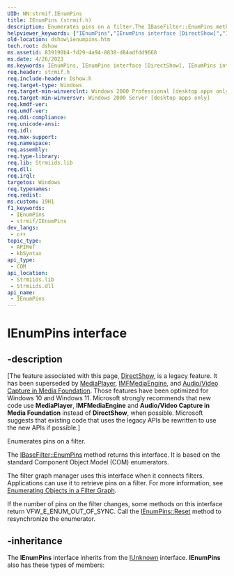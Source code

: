 ```yaml
---
UID: NN:strmif.IEnumPins
title: IEnumPins (strmif.h)
description: Enumerates pins on a filter.The IBaseFilter::EnumPins method returns this interface.
helpviewer_keywords: ["IEnumPins","IEnumPins interface [DirectShow]","IEnumPins interface [DirectShow]","described","IEnumPinsInterface","dshow.ienumpins","strmif/IEnumPins"]
old-location: dshow\ienumpins.htm
tech.root: dshow
ms.assetid: 839190b4-fd29-4a94-8838-d84adfdd9668
ms.date: 4/26/2023
ms.keywords: IEnumPins, IEnumPins interface [DirectShow], IEnumPins interface [DirectShow],described, IEnumPinsInterface, dshow.ienumpins, strmif/IEnumPins
req.header: strmif.h
req.include-header: Dshow.h
req.target-type: Windows
req.target-min-winverclnt: Windows 2000 Professional [desktop apps only]
req.target-min-winversvr: Windows 2000 Server [desktop apps only]
req.kmdf-ver: 
req.umdf-ver: 
req.ddi-compliance: 
req.unicode-ansi: 
req.idl: 
req.max-support: 
req.namespace: 
req.assembly: 
req.type-library: 
req.lib: Strmiids.lib
req.dll: 
req.irql: 
targetos: Windows
req.typenames: 
req.redist: 
ms.custom: 19H1
f1_keywords:
 - IEnumPins
 - strmif/IEnumPins
dev_langs:
 - c++
topic_type:
 - APIRef
 - kbSyntax
api_type:
 - COM
api_location:
 - Strmiids.lib
 - Strmiids.dll
api_name:
 - IEnumPins
---
```


# IEnumPins interface


## -description

\[The feature associated with this page, [DirectShow](/windows/win32/directshow/directshow), is a legacy feature. It has been superseded by [MediaPlayer](/uwp/api/Windows.Media.Playback.MediaPlayer), [IMFMediaEngine](/windows/win32/api/mfmediaengine/nn-mfmediaengine-imfmediaengine), and [Audio/Video Capture in Media Foundation](windows/win32/medfound/audio-video-capture-in-media-foundation). Those features have been optimized for Windows 10 and Windows 11. Microsoft strongly recommends that new code use **MediaPlayer**, **IMFMediaEngine** and **Audio/Video Capture in Media Foundation** instead of **DirectShow**, when possible. Microsoft suggests that existing code that uses the legacy APIs be rewritten to use the new APIs if possible.\]

Enumerates pins on a filter.

The <a href="/windows/desktop/api/strmif/nf-strmif-ibasefilter-enumpins">IBaseFilter::EnumPins</a> method returns this interface. It is based on the standard Component Object Model (COM) enumerators. 

The filter graph manager uses this interface when it connects filters. Applications can use it to retrieve pins on a filter. For more information, see <a href="/windows/desktop/DirectShow/enumerating-objects-in-a-filter-graph">Enumerating Objects in a Filter Graph</a>.

If the number of pins on the filter changes, some methods on this interface return VFW_E_ENUM_OUT_OF_SYNC. Call the <a href="/windows/desktop/api/strmif/nf-strmif-ienumpins-reset">IEnumPins::Reset</a> method to resynchronize the enumerator.

## -inheritance

The <b>IEnumPins</b> interface inherits from the <a href="/windows/desktop/api/unknwn/nn-unknwn-iunknown">IUnknown</a> interface. <b>IEnumPins</b> also has these types of members:

